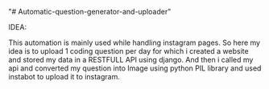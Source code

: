 "# Automatic-question-generator-and-uploader" 

IDEA:

This automation is mainly used while handling instagram pages. So here my idea is to upload 1 coding question per day for which i created a website and stored my data in a RESTFULL API using django. And then i called my api and converted my question into Image using python PIL library and used instabot to upload it to instagram.

